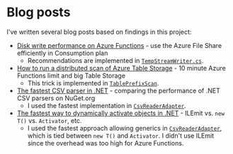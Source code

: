 # Blog posts

I've written several blog posts based on findings in this project:

- [Disk write performance on Azure Functions](https://www.joelverhagen.com/blog/2021/02/azure-function-disk-performance) - use the Azure File Share efficiently in Consumption plan
  - Recommendations are implemented in [`TempStreamWriter.cs`](../src/Logic/TempStream/TempStreamWriter.cs).
- [How to run a distributed scan of Azure Table Storage](https://www.joelverhagen.com/blog/2020/12/distributed-scan-of-azure-tables) - 10 minute Azure Functions limit and big Table Storage
  - This trick is implemented in [`TablePrefixScan`](../src/Logic/TablePrefixScan).
- [The fastest CSV parser in .NET](https://www.joelverhagen.com/blog/2020/12/fastest-net-csv-parsers) - comparing the performance of .NET CSV parsers on NuGet.org
  - I used the fastest implementation in [`CsvReaderAdapter`](../src/Worker.Logic/AppendResults/CsvReaderAdapter.cs.cs).
- [The fastest way to dynamically activate objects in .NET](https://www.joelverhagen.com/blog/2020/11/dynamically-activate-objects-net) - ILEmit vs. `new T()` vs. `Activator`, etc.
  - I used the fastest approach allowing generics in [`CsvReaderAdapter`](../src/Worker.Logic/AppendResults/CsvReaderAdapter.cs), which is tied between `new T()` and `Activator`. I didn't use ILEmit since the overhead was too high for Azure Functions.
